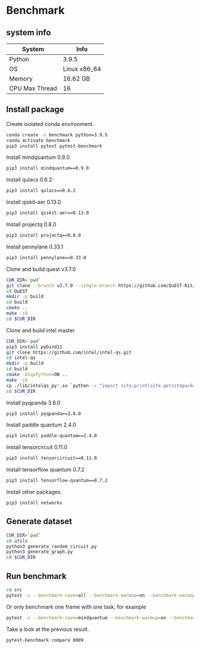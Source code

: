 # Benchmark

## system info

|System|Info|
|-|-|
|Python|3.9.5|
|OS|Linux x86_64|
|Memory|16.62 GB|
|CPU Max Thread|16|

## Install package

Create isolated conda environment.

```bash
conda create -n benchmark python=3.9.5
conda activate benchmark
pip3 install pytest pytest-benchmark
```

Install mindquantum 0.9.0

```bash
pip3 install mindquantum==0.9.0
```

Install qulacs 0.6.2:

```bash
pip3 install qulacs==0.6.2
```

Install qiskit-aer 0.13.0

```bash
pip3 install qiskit-aer==0.13.0
```

Install projectq 0.8.0

```bash
pip3 install projectq==0.8.0
```

Install pennylane 0.33.1

```bash
pip3 install pennylane==0.33.0
```

Clone and build quest v3.7.0

```bash
CUR_DIR=`pwd`
git clone --branch v3.7.0 --single-branch https://github.com/QuEST-Kit/QuEST.git
cd QuEST
mkdir -p build
cd build
cmake ..
make -j8
cd $CUR_DIR
```

Clone and build intel master

```bash
CUR_DIR=`pwd`
pip3 install pybind11
git clone https://github.com/intel/intel-qs.git
cd intel-qs
mkdir -p build
cd build
cmake -DIqsPython=ON ..
make -j8
cp ./lib/intelqs_py*.so `python -c "import site;print(site.getsitepackages()[0])"`
cd $CUR_DIR
```

Install pyqpanda 3.8.0

```bash
pip3 install pyqpanda==3.8.0
```

Install paddle quantum 2.4.0

```bash
pip3 install paddle-quantum==2.4.0
```

Install tensorcircuit 0.11.0

```bash
pip3 install tensorcircuit==0.11.0
```

Install tensorflow quantum 0.7.2

```bash
pip3 install tensorflow-quantum==0.7.2
```

Install other packages.

```bash
pip3 install networkx
```

## Generate dataset

```bash
CUR_DIR=`pwd`
cd utils
python3 generate_random_circuit.py
python3 generate_graph.py
cd $CUR_DIR
```


## Run benchmark

```bash
cd src
pytest -v --benchmark-save=all --benchmark-warmup=on --benchmark-warmup-iterations=1
```

Or only benchmark one frame with one task, for example

```bash
pytest -v --benchmark-save=mindquantum --benchmark-warmup=on --benchmark-warmup-iterations=1 -m 'random_circuit and mindquantum'
```

Take a look at the previous result.

```bash
pytest-benchmark compare 0009
```
